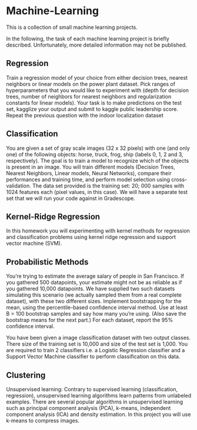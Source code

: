 # Machine-Learning
This is a collection of small machine learning projects.

In the following, the task of each machine learning project is briefly described. Unfortunately, more detailed information may not be published. 

## Regression

Train a regression model of your choice from either decision trees, nearest neighbors or linear models
on the power plant dataset. Pick ranges of hyperparameters that you would like to experiment
with (depth for decision trees, number of neighbors for nearest neighbors and regularization constants
for linear models). Your task is to make predictions on the test set, kagglize your output and submit
to kaggle public leadership score. Repeat the previous question with the indoor localization dataset

## Classification

You are given a set of gray scale images (32 x 32 pixels) with one (and only one) of the following
objects: horse, truck, frog, ship (labels 0, 1, 2 and 3, respectively). The goal is to train a model to recognize
which of the objects is present in an image. You will train different models (Decision Trees, Nearest Neighbors, Linear models, Neural Networks), compare
their performances and training time, and perform model selection using cross-validation.
The data set provided is the training set: 20; 000 samples with 1024 features each (pixel values, in this case).
We will have a separate test set that we will run your code against in Gradescope.

## Kernel-Ridge Regression

In this homework you will experimenting with kernel methods for regression and classification problems
using kernel ridge regression and support vector machine (SVM).

## Probabilistic Methods

You’re trying to estimate the average salary of people in San Francisco. If you gathered 500 datapoints, your
estimate might not be as reliable as if you gathered 10,000 datapoints. We have supplied two such datasets
simulating this scenario (we actually sampled them from a real complete dataset), with these two different
sizes. Implement bootstrapping for the mean, using the percentile-based confidence interval method. Use
at least B = 100 bootstrap samples and say how many you’re using. (Also save the bootstrap means for
the next part.) For each dataset, report the 95% confidence interval. 

You have been given a image classification dataset with two output classes. There size of the training set
is 10,000 and size of the test set is 1,000. You are required to train 2 classifiers i.e. a Logistic Regression
classifier and a Support Vector Machine classifier to perform classification on this data.

## Clustering

Unsupervised learning: Contrary to supervised learning (classification, regression), unsupervised learning
algorithms learn patterns from unlabeled examples. There are several popular algorithms in unsupervised
learning such as principal component analysis (PCA), k-means, independent component analysis (ICA) and
density estimation. In this project you will use k-means to compress images.

